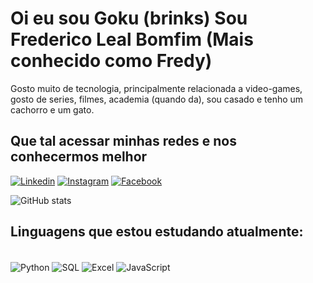 # Oi eu sou Goku (brinks) Sou Frederico Leal Bomfim (Mais conhecido como Fredy)

Gosto muito de tecnologia, principalmente relacionada a video-games, gosto de series, filmes, academia (quando da), sou casado e tenho um cachorro e um gato.

## Que tal acessar minhas redes e nos conhecermos melhor
[![Linkedin](https://img.shields.io/badge/LinkedIn-0077B5?style=for-the-badge&logo=linkedin&logoColor=white)](https://www.linkedin.com/in/frederico-leal-bomfim-a33b051a0/)
[![Instagram](https://img.shields.io/badge/Instagram-E4405F?style=for-the-badge&logo=instagram&logoColor=white)](https://www.instagram.com/fredericolealbomfim/)
[![Facebook](https://img.shields.io/badge/Facebook-0077B5?style=for-the-badge&logo=facebook&logoColor=white)](https://www.facebook.com/fred_bomfi/)


![GitHub stats](https://github-readme-stats.vercel.app/api?username=fredyslash&show_icons=true&theme=transparent)



## Linguagens que estou estudando atualmente:

<div style="display: inline_block"><br/>
    <img align="center" alt="Python" src ="https://img.shields.io/badge/Python-14354C?style=for-the-badge&logo=python&logoColor=white">
    <img align="center" alt="SQL" src ="https://img.shields.io/badge/SQLite-07405E?style=for-the-badge&logo=sqlite&logoColor=white">
    <img align="center" alt="Excel" src ="https://img.shields.io/badge/Microsoft_Excel-217346?style=for-the-badge&logo=microsoft-excel&logoColor=white">
    <img align="center" alt="JavaScript" src="https://img.shields.io/badge/JavaScript-FF4500?style=for-the-badge&logo=javascript&logoColor=white">

</div><br/>
